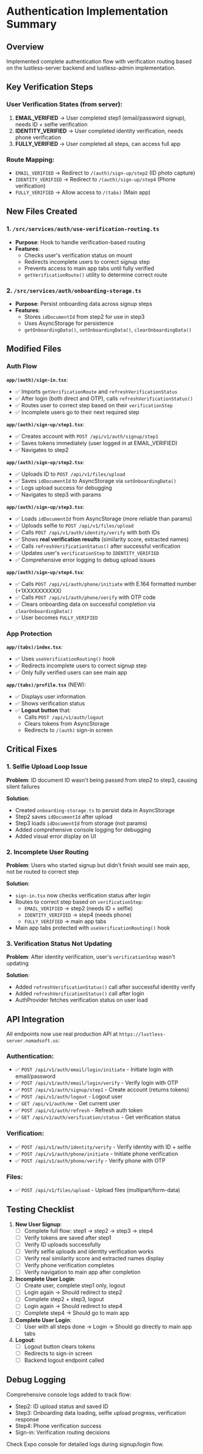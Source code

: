 # Authentication Implementation Summary

## Overview
Implemented complete authentication flow with verification routing based on the lustless-server backend and lustless-admin implementation.

## Key Verification Steps

### User Verification States (from server):
1. **EMAIL_VERIFIED** → User completed step1 (email/password signup), needs ID + selfie verification
2. **IDENTITY_VERIFIED** → User completed identity verification, needs phone verification
3. **FULLY_VERIFIED** → User completed all steps, can access full app

### Route Mapping:
- `EMAIL_VERIFIED` → Redirect to `/(auth)/sign-up/step2` (ID photo capture)
- `IDENTITY_VERIFIED` → Redirect to `/(auth)/sign-up/step4` (Phone verification)
- `FULLY_VERIFIED` → Allow access to `/(tabs)` (Main app)

## New Files Created

### 1. `/src/services/auth/use-verification-routing.ts`
- **Purpose**: Hook to handle verification-based routing
- **Features**:
  - Checks user's verification status on mount
  - Redirects incomplete users to correct signup step
  - Prevents access to main app tabs until fully verified
  - `getVerificationRoute()` utility to determine correct route

### 2. `/src/services/auth/onboarding-storage.ts`
- **Purpose**: Persist onboarding data across signup steps
- **Features**:
  - Stores `idDocumentId` from step2 for use in step3
  - Uses AsyncStorage for persistence
  - `getOnboardingData()`, `setOnboardingData()`, `clearOnboardingData()`

## Modified Files

### Auth Flow
**`app/(auth)/sign-in.tsx`**:
- ✅ Imports `getVerificationRoute` and `refreshVerificationStatus`
- ✅ After login (both direct and OTP), calls `refreshVerificationStatus()`
- ✅ Routes user to correct step based on their `verificationStep`
- ✅ Incomplete users go to their next required step

**`app/(auth)/sign-up/step1.tsx`**:
- ✅ Creates account with `POST /api/v1/auth/signup/step1`
- ✅ Saves tokens immediately (user logged in at EMAIL_VERIFIED)
- ✅ Navigates to step2

**`app/(auth)/sign-up/step2.tsx`**:
- ✅ Uploads ID to `POST /api/v1/files/upload`
- ✅ Saves `idDocumentId` to AsyncStorage via `setOnboardingData()`
- ✅ Logs upload success for debugging
- ✅ Navigates to step3 with params

**`app/(auth)/sign-up/step3.tsx`**:
- ✅ Loads `idDocumentId` from AsyncStorage (more reliable than params)
- ✅ Uploads selfie to `POST /api/v1/files/upload`
- ✅ Calls `POST /api/v1/auth/identity/verify` with both IDs
- ✅ Shows **real verification results** (similarity score, extracted names)
- ✅ Calls `refreshVerificationStatus()` after successful verification
- ✅ Updates user's `verificationStep` to `IDENTITY_VERIFIED`
- ✅ Comprehensive error logging to debug upload issues

**`app/(auth)/sign-up/step4.tsx`**:
- ✅ Calls `POST /api/v1/auth/phone/initiate` with E.164 formatted number (+1XXXXXXXXXX)
- ✅ Calls `POST /api/v1/auth/phone/verify` with OTP code
- ✅ Clears onboarding data on successful completion via `clearOnboardingData()`
- ✅ User becomes `FULLY_VERIFIED`

### App Protection
**`app/(tabs)/index.tsx`**:
- ✅ Uses `useVerificationRouting()` hook
- ✅ Redirects incomplete users to correct signup step
- ✅ Only fully verified users can see main app

**`app/(tabs)/profile.tsx`** (NEW):
- ✅ Displays user information
- ✅ Shows verification status
- ✅ **Logout button** that:
  - Calls `POST /api/v1/auth/logout`
  - Clears tokens from AsyncStorage
  - Redirects to `/(auth)` sign-in screen

## Critical Fixes

### 1. Selfie Upload Loop Issue
**Problem**: ID document ID wasn't being passed from step2 to step3, causing silent failures

**Solution**:
- Created `onboarding-storage.ts` to persist data in AsyncStorage
- Step2 saves `idDocumentId` after upload
- Step3 loads `idDocumentId` from storage (not params)
- Added comprehensive console logging for debugging
- Added visual error display on UI

### 2. Incomplete User Routing
**Problem**: Users who started signup but didn't finish would see main app, not be routed to correct step

**Solution**:
- `sign-in.tsx` now checks verification status after login
- Routes to correct step based on `verificationStep`:
  - `EMAIL_VERIFIED` → step2 (needs ID + selfie)
  - `IDENTITY_VERIFIED` → step4 (needs phone)
  - `FULLY_VERIFIED` → main app tabs
- Main app tabs protected with `useVerificationRouting()` hook

### 3. Verification Status Not Updating
**Problem**: After identity verification, user's `verificationStep` wasn't updating

**Solution**:
- Added `refreshVerificationStatus()` call after successful identity verify
- Added `refreshVerificationStatus()` call after login
- AuthProvider fetches verification status on user load

## API Integration

All endpoints now use real production API at `https://lustless-server.nomadsoft.us`:

### Authentication:
- ✅ `POST /api/v1/auth/email/login/initiate` - Initiate login with email/password
- ✅ `POST /api/v1/auth/email/login/verify` - Verify login with OTP
- ✅ `POST /api/v1/auth/signup/step1` - Create account (returns tokens)
- ✅ `POST /api/v1/auth/logout` - Logout user
- ✅ `GET /api/v1/auth/me` - Get current user
- ✅ `POST /api/v1/auth/refresh` - Refresh auth token
- ✅ `GET /api/v1/auth/verification/status` - Get verification status

### Verification:
- ✅ `POST /api/v1/auth/identity/verify` - Verify identity with ID + selfie
- ✅ `POST /api/v1/auth/phone/initiate` - Initiate phone verification
- ✅ `POST /api/v1/auth/phone/verify` - Verify phone with OTP

### Files:
- ✅ `POST /api/v1/files/upload` - Upload files (multipart/form-data)

## Testing Checklist

1. **New User Signup**:
   - [ ] Complete full flow: step1 → step2 → step3 → step4
   - [ ] Verify tokens are saved after step1
   - [ ] Verify ID uploads successfully
   - [ ] Verify selfie uploads and identity verification works
   - [ ] Verify real similarity score and extracted names display
   - [ ] Verify phone verification completes
   - [ ] Verify navigation to main app after completion

2. **Incomplete User Login**:
   - [ ] Create user, complete step1 only, logout
   - [ ] Login again → Should redirect to step2
   - [ ] Complete step2 + step3, logout
   - [ ] Login again → Should redirect to step4
   - [ ] Complete step4 → Should go to main app

3. **Complete User Login**:
   - [ ] User with all steps done → Login → Should go directly to main app tabs

4. **Logout**:
   - [ ] Logout button clears tokens
   - [ ] Redirects to sign-in screen
   - [ ] Backend logout endpoint called

## Debug Logging

Comprehensive console logs added to track flow:
- Step2: ID upload status and saved ID
- Step3: Onboarding data loading, selfie upload progress, verification response
- Step4: Phone verification success
- Sign-in: Verification routing decisions

Check Expo console for detailed logs during signup/login flow.
